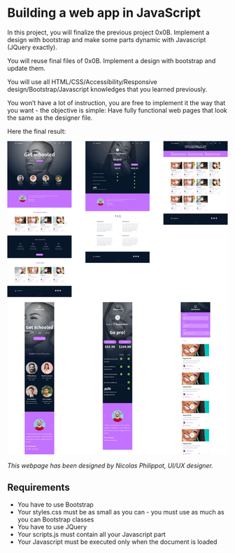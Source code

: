 # Building a web app in JavaScript

In this project, you will finalize the previous project 0x0B. Implement a design with bootstrap and make some parts dynamic with Javascript (JQuery exactly).

You will reuse final files of 0x0B. Implement a design with bootstrap and update them.

You will use all HTML/CSS/Accessibility/Responsive design/Bootstrap/Javascript knowledges that you learned previously.

You won’t have a lot of instruction, you are free to implement it the way that you want - the objective is simple: Have fully functional web pages that look the same as the designer file.

Here the final result:

<img src="/images/final_product.jpg" alt="Final result of the website"/>

*This webpage has been designed by Nicolas Philippot, UI/UX designer.*

## Requirements
- You have to use Bootstrap
- Your styles.css must be as small as you can - you must use as much as you can Bootstrap classes
- You have to use JQuery
- Your scripts.js must contain all your Javascript part
- Your Javascript must be executed only when the document is loaded
